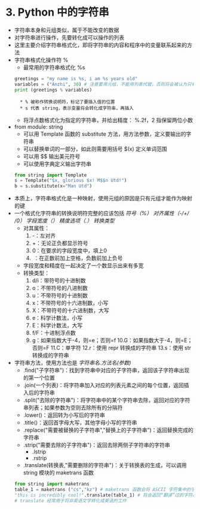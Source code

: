 # 3. Python 中的字符串
- 字符串本身和元组类似，属于不能改变的数据
- 对字符串进行操作，先要转化成可以操作的列表
- 这里主要介绍字符串格式化，即将字符串的内容和程序中的变量联系起来的方法
- 字符串格式化操作符 %
	+ 最常用的字符串格式化 %s
	```python
	greetings = "my name is %s, i am %s years old"
	variables = ("Anzhi", 30) # 注意要用元组，不能用列表代替，否则将会被认为只有一个值，与需要代入的数量不符
	print (greetings % variables)
	```
		* % 被称作转换说明符，标记了要插入值的位置
		* s 代表 string，表示变量将会转化成字符串，再插入
	+ 将浮点数格式化为指定的字符串，并给出精度： %.2f，2 指保留两位小数	
- from module: string
	+ 可以用 Template 函数的 substitute 方法，用方法参数，定义要输出的字符串
	+ 可以替换单词的一部分，如此则需要用括号 $(x) 定义单词范围
	+ 可以用 $$ 输出美元符号
	+ 可以使用字典定义输出字符串
	```python
	from string import Template
	s = Template("$x, glorious $x! M$$n Utd!")
	b = s.substitute(x="Man Utd")
	```
- 本质上，字符串格式化是一种映射，使用元组的原因是只有元组才能作为映射的键	
- 一个格式化字符串的转换说明符完整的应该包括 *符号（%） 对齐属性（-/+/ /0） 字段宽度（） 精度选项（.） 转换类型* 
	+ 对其属性：
		1. -：左对齐
		2. +：无论正负都显示符号
		3. 0：在要求的字段宽度中，填上0
		4.  ：在正数前加上空格，负数前加上负号
	+ 字段宽度和精度在一起决定了一个数显示出来有多宽
	+ 转换类型：
		1. d/i：带符号的十进制数
		2. o：不带符号的八进制数
		3. u：不带符号的十进制数
		4. x：不带符号的十六进制数，小写
		5. X：不带符号的十六进制数，大写
		6. e：科学计数法，小写
		7. E：科学计数法，大写
		8. f/F：十进制浮点数
		9. g：如果指数大于-4，则=e；否则=f
		10.G：如果指数大于-4，则=E；否则=F
		11.C：单字符
		12.r：使用 repr 转换成的字符串
		13.s：使用 str 转换成的字符串
- 字符串方法，使用方法也是 *字符串名.方法名(参数)* 
	+ .find("子字符串")：找到字符串中对应的子字符串，返回该子字符串出现的第一个位置
	+ .join(一个列表)：将字符串加入对应的列表元素之间的每个位置，返回插入后的字符串
	+ .split("去除的字符串")：将字符串中的某个字符串去除，返回对应的字符串列表；如果参数为空则去除所有的分隔符
	+ .lower()：返回转为小写后的字符串
	+ .title()：返回首字母大写，其他字母小写的字符串
	+ .replace("需要被替换的子字符串","替换上的子字符串")：返回替换完成的字符串
	+ .strip("需要去除的子字符串")：返回去除两侧子字符串的字符串
		* .lstrip
		* .rstrip
	+ .translate(转换表,"需要删除的字符串")：关于转换表的生成，可以调用 string 模块的 maketrans 函数
	```python
	from string import maketrans
	table_1 = maketrans ("cs","kz") # maketrans 函数会将 ASCII 字符集中的字符"c"和"s"，替换为"k"和"z"，返回一个新的字符集
	"this is incredibly cool!".translate(table_1) # 将会返回“翻译”过的字符串
	# translate 经常用于将非英语文字转化成英语的工作
	```
	
		
	
	
